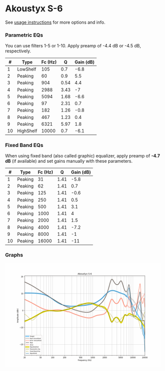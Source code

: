 # Akoustyx S-6
See [usage instructions](https://github.com/jaakkopasanen/AutoEq#usage) for more options and info.

### Parametric EQs
You can use filters 1-5 or 1-10. Apply preamp of -4.4 dB or -4.5 dB, respectively.

|   # | Type      |   Fc (Hz) |    Q |   Gain (dB) |
|-----|-----------|-----------|------|-------------|
|   1 | LowShelf  |       105 | 0.7  |        -6.8 |
|   2 | Peaking   |        60 | 0.9  |         5.5 |
|   3 | Peaking   |       904 | 0.54 |         4.4 |
|   4 | Peaking   |      2988 | 3.43 |        -7   |
|   5 | Peaking   |      5094 | 1.68 |        -6.6 |
|   6 | Peaking   |        97 | 2.31 |         0.7 |
|   7 | Peaking   |       182 | 1.26 |        -0.8 |
|   8 | Peaking   |       467 | 1.23 |         0.4 |
|   9 | Peaking   |      6321 | 5.97 |         1.8 |
|  10 | HighShelf |     10000 | 0.7  |        -6.1 |

### Fixed Band EQs
When using fixed band (also called graphic) equalizer, apply preamp of **-4.7 dB** (if available) and set gains manually with these parameters.

|   # | Type    |   Fc (Hz) |    Q |   Gain (dB) |
|-----|---------|-----------|------|-------------|
|   1 | Peaking |        31 | 1.41 |        -5.8 |
|   2 | Peaking |        62 | 1.41 |         0.7 |
|   3 | Peaking |       125 | 1.41 |        -0.6 |
|   4 | Peaking |       250 | 1.41 |         0.5 |
|   5 | Peaking |       500 | 1.41 |         3.1 |
|   6 | Peaking |      1000 | 1.41 |         4   |
|   7 | Peaking |      2000 | 1.41 |         1.5 |
|   8 | Peaking |      4000 | 1.41 |        -7.2 |
|   9 | Peaking |      8000 | 1.41 |        -1   |
|  10 | Peaking |     16000 | 1.41 |       -11   |

### Graphs
![](./Akoustyx%20S-6.png)
